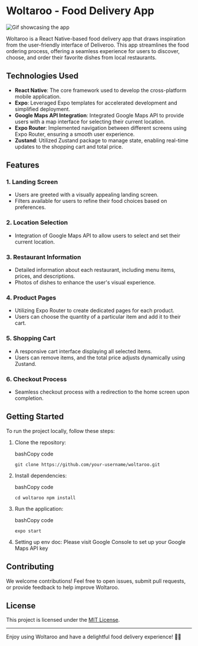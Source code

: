 # Woltaroo - Food Delivery App
![Gif showcasing the app](./video/capture.gif)

Woltaroo is a React Native-based food delivery app that draws inspiration from the user-friendly interface of Deliveroo. This app streamlines the food ordering process, offering a seamless experience for users to discover, choose, and order their favorite dishes from local restaurants.

## Technologies Used

-   **React Native**: The core framework used to develop the cross-platform mobile application.
-   **Expo**: Leveraged Expo templates for accelerated development and simplified deployment.
-   **Google Maps API Integration**: Integrated Google Maps API to provide users with a map interface for selecting their current location.
-   **Expo Router**: Implemented navigation between different screens using Expo Router, ensuring a smooth user experience.
-   **Zustand**: Utilized Zustand package to manage state, enabling real-time updates to the shopping cart and total price.

## Features

### 1. Landing Screen

-   Users are greeted with a visually appealing landing screen.
-   Filters available for users to refine their food choices based on preferences.

### 2. Location Selection

-   Integration of Google Maps API to allow users to select and set their current location.

### 3. Restaurant Information

-   Detailed information about each restaurant, including menu items, prices, and descriptions.
-   Photos of dishes to enhance the user's visual experience.

### 4. Product Pages

-   Utilizing Expo Router to create dedicated pages for each product.
-   Users can choose the quantity of a particular item and add it to their cart.

### 5. Shopping Cart

-   A responsive cart interface displaying all selected items.
-   Users can remove items, and the total price adjusts dynamically using Zustand.

### 6. Checkout Process

-   Seamless checkout process with a redirection to the home screen upon completion.

## Getting Started

To run the project locally, follow these steps:

1.  Clone the repository:
    
    bashCopy code
    
    `git clone https://github.com/your-username/woltaroo.git` 
    
2.  Install dependencies:
    
    bashCopy code
    
    `cd woltaroo
    npm install` 
    
3.  Run the application:
    
    bashCopy code
    
    `expo start` 

4. Setting up env doc:
	Please visit Google Console to set up your Google Maps API key
    

## Contributing

We welcome contributions! Feel free to open issues, submit pull requests, or provide feedback to help improve Woltaroo.

## License

This project is licensed under the [MIT License](https://chat.openai.com/c/LICENSE).

----------

Enjoy using Woltaroo and have a delightful food delivery experience! 🍔🚀